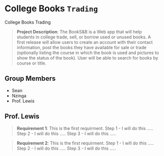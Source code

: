 # College Books `Trading`
College Books Trading

> **Project Description**: The BookS&B is a Web app that will help students in college trade, sell, or borrow used or unused  books. A first release will allow users to create an account with their contact information, post the books they have available for sale or trade (optionally listing the course in which the book is used and pictures to show the status of the book). User will be able to search for books by course or title. 

## Group Members
- Sean 
- Nzinga 
- Prof. Lewis

## Prof. Lewis

> **Requirement 1**: This is the first requirment.
Step 1 - I will do this .....
Step 2 - I will do this .....
Step 3 - I will do this .....

> **Requirement 2**: This is the first requirment.
Step 1 - I will do this .....
Step 2 - I will do this .....
Step 3 - I will do this .....


